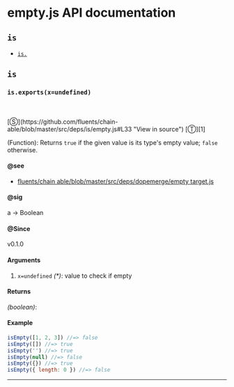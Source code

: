 # empty.js API documentation

<!-- div class="toc-container" -->

<!-- div -->

## `is`
* <a href="#is-prototype-"  data-meta="exports x undefined a Boolean"  data-call="exports x undefined"  data-category="Logic"  data-description="Function Returns true if the given value is its type s empty value false otherwise"  data-member="is"  data-see="href https github com fluents chain able blob master src deps dopemerge emptyTarget js label fluents chain able blob master src deps dopemerge empty target js"  data-all="meta exports x undefined n a Boolean call exports x undefined category Logic description Function Returns true if the given value is its type s empty value n false otherwise name member is see href https github com fluents chain able blob master src deps dopemerge emptyTarget js label fluents chain able blob master src deps dopemerge empty target js notes todos klassProps" >`is.`</a>

<!-- /div -->

<!-- /div -->

<!-- div class="doc-container" -->

<!-- div -->

## `is`

<!-- div -->

<h3 id="is-prototype-" data-member="is" data-category="Logic" data-name="empty"><code>is.exports(x=undefined)</code></h3>
<br>
<br>
[&#x24C8;](https://github.com/fluents/chain-able/blob/master/src/deps/is/empty.js#L33 "View in source") [&#x24C9;][1]

(Function): Returns `true` if the given value is its type's empty value;
`false` otherwise.


#### @see 

* <a href="https://github.com/fluents/chain-able/blob/master/src/deps/dopemerge/emptyTarget.js" >fluents/chain able/blob/master/src/deps/dopemerge/empty target.js</a>

#### @sig 

a -> Boolean 

#### @Since
v0.1.0

#### Arguments
1. `x=undefined` *(&#42;)*: value to check if empty

#### Returns
*(boolean)*:

#### Example
```js
isEmpty([1, 2, 3]) //=> false
isEmpty([]) //=> true
isEmpty('') //=> true
isEmpty(null) //=> false
isEmpty({}) //=> true
isEmpty({ length: 0 }) //=> false

```
---

<!-- /div -->

<!-- /div -->

<!-- /div -->

 [1]: #is "Jump back to the TOC."
